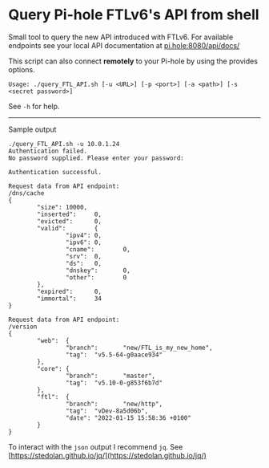 # Query Pi-hole FTLv6's API from shell

Small tool to query the new API introduced with FTLv6.
For available endpoints see your local API documentation at
[pi.hole:8080/api/docs/](pi.hole:8080/api/docs/)

This script can also connect **remotely** to your Pi-hole by using the provides options.

```shell
Usage: ./query_FTL_API.sh [-u <URL>] [-p <port>] [-a <path>] [-s <secret password>]
```

See `-h` for help.

___

Sample output

```shell
./query_FTL_API.sh -u 10.0.1.24
Authentication failed.
No password supplied. Please enter your password:

Authentication successful.

Request data from API endpoint:
/dns/cache
{
        "size": 10000,
        "inserted":     0,
        "evicted":      0,
        "valid":        {
                "ipv4": 0,
                "ipv6": 0,
                "cname":        0,
                "srv":  0,
                "ds":   0,
                "dnskey":       0,
                "other":        0
        },
        "expired":      0,
        "immortal":     34
}

Request data from API endpoint:
/version
{
        "web":  {
                "branch":       "new/FTL_is_my_new_home",
                "tag":  "v5.5-64-g0aace934"
        },
        "core": {
                "branch":       "master",
                "tag":  "v5.10-0-g853f6b7d"
        },
        "ftl":  {
                "branch":       "new/http",
                "tag":  "vDev-8a5d06b",
                "date": "2022-01-15 15:58:36 +0100"
        }
}
```

To interact with the `json` output I recommend `jq`. See [https://stedolan.github.io/jq/](https://stedolan.github.io/jq/)
